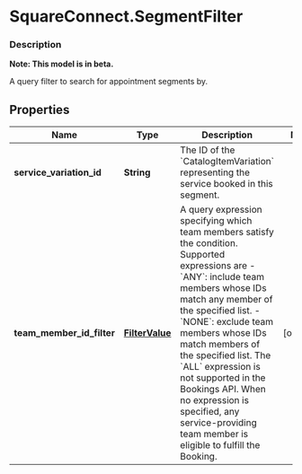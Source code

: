 # SquareConnect.SegmentFilter

### Description
**Note: This model is in beta.**

A query filter to search for appointment segments by.

## Properties
Name | Type | Description | Notes
------------ | ------------- | ------------- | -------------
**service_variation_id** | **String** | The ID of the &#x60;CatalogItemVariation&#x60; representing the service booked in this segment. | 
**team_member_id_filter** | [**FilterValue**](FilterValue.md) | A query expression specifying which team members satisfy the condition. Supported expressions are - &#x60;ANY&#x60;: include team members whose IDs match any member of the specified list. - &#x60;NONE&#x60;: exclude team members whose IDs match members of the specified list.  The &#x60;ALL&#x60; expression is not supported in the Bookings API. When no expression is specified, any service-providing team member is eligible to fulfill the Booking. | [optional] 


